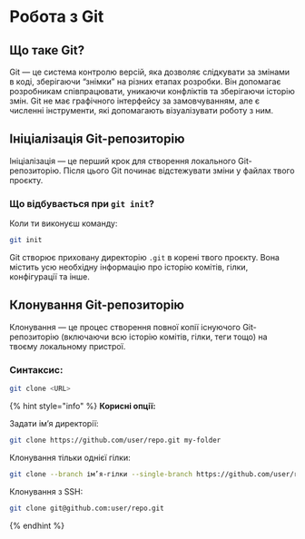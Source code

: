 # Робота з Git

## Що таке Git?

Git — це система контролю версій, яка дозволяє слідкувати за змінами в коді, зберігаючи “знімки” на різних етапах розробки. Він допомагає розробникам співпрацювати, уникаючи конфліктів та зберігаючи історію змін. Git не має графічного інтерфейсу за замовчуванням, але є численні інструменти, які допомагають візуалізувати роботу з ним.

## Ініціалізація Git-репозиторію

Ініціалізація — це перший крок для створення локального Git-репозиторію. Після цього Git починає відстежувати зміни у файлах твого проєкту.

### Що відбувається при `git init`?

Коли ти виконуєш команду:

```bash
git init
```

Git створює приховану директорію `.git` в корені твого проєкту. Вона містить усю необхідну інформацію про історію комітів, гілки, конфігурації та інше.

## Клонування Git-репозиторію

Клонування — це процес створення повної копії існуючого Git-репозиторію (включаючи всю історію комітів, гілки, теги тощо) на твоєму локальному пристрої.

### Синтаксис:

```bash
git clone <URL>
```

{% hint style="info" %}
**Корисні опції:**

Задати ім’я директорії:

```bash
git clone https://github.com/user/repo.git my-folder
```

Клонування тільки однієї гілки:

```bash
git clone --branch ім’я-гілки --single-branch https://github.com/user/repo.git
```

Клонування з SSH:

```bash
git clone git@github.com:user/repo.git
```
{% endhint %}
